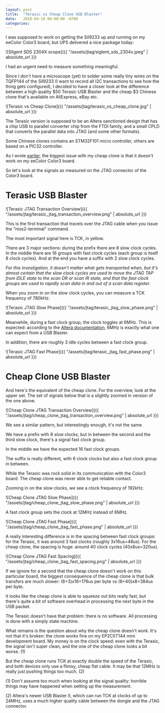 ```yaml
---
layout: post
title:  "Terasic vs Cheap Clone USB Blaster"
date:   2018-04-18 00:00:00 -0700
categories: 
---
```


I was supposed to work on getting the SiI9233 up and running on my eeColor Color3 board, but UPS delivered a nice 
package today:

![Silgent SDS 2304X scope]({{ "/assets/jtag/siglent_sds_2304x.jpeg" | absolute_url }})

I had an urgent need to measure something meaningful. 

Since I don't have a microscope (yet) to solder some really tiny wires on the TQFP144 of the SiI9233 (I want to record 
all I2C transactions to see how the thing gets configured), I decided to have a closer look at the difference between 
a high quality $50 Terasic USB Blaster and the cheap $3 Chinese clone that's available on AliExpress, eBay etc.

![Terasic vs Cheap Clone]({{ "/assets/jtag/terasic_vs_cheap_clone.jpg" | absolute_url }})

The Terasic version is supposed to be an Altera sanctioned design that has a chip USB to parallel converter chip from 
the FTDI family, and a small CPLD that converts the parallel data into JTAG (and some other formats). 

Some Chinese clones contains an STM32F101 micro controller, others are based on a PIC32 controller.

As I wrote [earlier](/2018/04/11/Dirt-Cheap-USB-Blaster-Clones-Considered-Harmful.html), the biggest issue with my 
cheap clone is that it doesn't work on my eeColor Color3 board.

So let's look at the signals as measured on the JTAG connector of the Color3 board.

# Terasic USB Blaster

![Terasic JTAG Transaction Overview]({{ "/assets/jtag/terasic_jtag_transaction_overview.png" | absolute_url }})

This is the first transaction that travels over the JTAG cable when you issue the "nios2-terminal" command.

The most important signal here is TCK, in yellow.

There are 3 major sections: during the prefix there are 8 slow clock cycles. In the middle there are 16 groups 
with fast clock cycles (each group is itself 8 clock cycles). And at the end you have a suffix with 2 slow clock cycles.

*For this investigation, it doesn't matter what gets transported when, but it's almost certain that the slow clock cycles 
are used to move the JTAG TAP from iDLE state to the scan DR or scan IR state, and that the fast clock groups are used to 
rapidly scan data in and out of a scan data register.*

When you zoom in on the slow clock cycles, you can measure a TCK frequency of 780kHz:

![Terasic JTAG Slow Phase]({{ "/assets/jtag/terasic_jtag_slow_phase.png" | absolute_url }})

Meanwhile, during a fast clock group, the clock toggles at 6MHz. This is expected: according to the 
[Altera documentation](https://www.altera.com/support/support-resources/knowledge-base/solutions/rd03112009_879.html), 
6MHz is exactly what one can expect from a USB Blaster.

In addition, there are roughly 3 idle cycles between a fast clock group.

![Terasic JTAG Fast Phase]({{ "/assets/jtag/terasic_jtag_fast_phase.png" | absolute_url }})


# Cheap Clone USB Blaster

And here's the equivalent of the cheap clone. For the overview, look at the upper set. The set of signals below 
that is a slightly zoomed in version of the one above.

![Cheap Clone JTAG Transaction Overview]({{ "/assets/jtag/cheap_clone_jtag_transaction_overview.png" | absolute_url }})

We see a similar pattern, but interestingly enough, it's not the same.

We have a prefix with 8 slow clocks, but in between the second and the third slow clock, there's a signal fast clock group.

In the middle we have the expected 16 fast clock groups. 

The suffix is really different, with 6 clock clocks but also a fast clock group in between.

While the Terasic was rock solid in its communication with the Color3 board. The cheap clone was never able to get reliable contact.

Zooming in on the slow clocks, we see a clock frequency of 192kHz.

![Cheap Clone JTAG Slow Phase]({{ "/assets/jtag/cheap_clone_jtag_slow_phase.png" | absolute_url }})

A fast clock group sets the clock at 12MHz instead of 6MHz.

![Cheap Clone JTAG Fast Phase]({{ "/assets/jtag/cheap_clone_jtag_fast_phase.png" | absolute_url }})

A really interesting difference is in the spacing between fast clock groups: for the Terasic, it was around 3 fast clocks 
(roughly 3x16us=48us). For the cheap clone, the spacing is huge: around 40 clock cycles (40x8us=320us).

![Cheap Clone JTAG Fast Spacing]({{ "/assets/jtag/cheap_clone_jtag_fast_spacing.png" | absolute_url }})

If we ignore for a second that the cheap clone doesn't work on this particular board, the biggest consequence of the cheap 
clone is that bulk transfers are much slower: (8+3)x16=176us per byte vs (8+40)x8=384us per byte.

It looks like the cheap clone is able to squeeze out bits really fast, but there's quite a bit of software overhead in processing 
the next byte in the USB packet. 

The Terasic doesn't have that problem: there is no software. All processing is done with a simply state machine.

What remains is the question about why the cheap clone doesn't work. It's not that it's broken: the clone works fine on my 
EP2C5T144 mini development board. My money is on the clock speed: even with the Terasic, the signal isn't super clean, and 
the one of the cheap clone looks a bit worse. (1) 

But the cheap clone runs TCK at exactly double the speed of the Terasic, and both devices only use a flimsy, cheap flat cable. 
It may be that 12MHz is really just pushing things too much. (2)

(1) Don't assume too much when looking at the signal quality: horrible things may have happened when setting up the measurement.

(2) Altera's newer USB Blaster II, which can run TCK at clocks of up to 24MHz, uses a much higher quality cable between the dongle and the JTAG connector.

